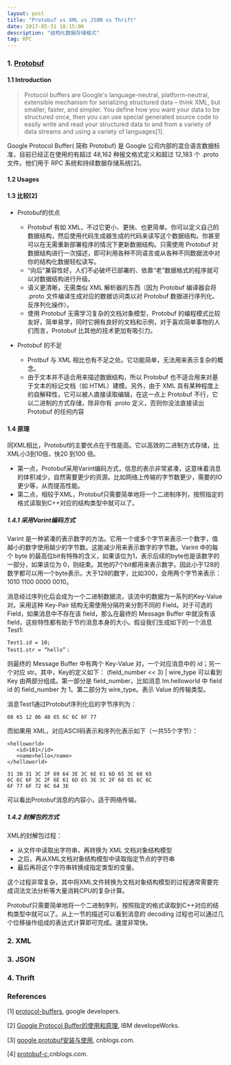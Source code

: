 ```yaml
---
layout: post
title: "Protobuf vs XML vs JSON vs Thrift"
date: 2017-05-31 18:15:06 
description: "结构化数据存储格式"
tag: RPC   
---
```


### 1. [Protobuf](https://developers.google.com/protocol-buffers/)

#### 1.1 Introduction

>Protocol buffers are Google's language-neutral, platform-neutral, extensible mechanism for serializing structured data – think XML, but smaller, faster, and simpler. You define how you want your data to be structured once, then you can use special generated source code to easily write and read your structured data to and from a variety of data streams and using a variety of languages[1].

Google Protocol Buffer( 简称 Protobuf) 是 Google 公司内部的混合语言数据标准，目前已经正在使用的有超过 48,162 种报文格式定义和超过 12,183 个 .proto 文件。他们用于 RPC 系统和持续数据存储系统[2]。

#### 1.2 Usages

#### 1.3 比较[2]

- Protobuf的优点
	- Protobuf 有如 XML，不过它更小、更快、也更简单。你可以定义自己的数据结构，然后使用代码生成器生成的代码来读写这个数据结构。你甚至可以在无需重新部署程序的情况下更新数据结构。只需使用 Protobuf 对数据结构进行一次描述，即可利用各种不同语言或从各种不同数据流中对你的结构化数据轻松读写。
	- “向后”兼容性好，人们不必破坏已部署的、依靠“老”数据格式的程序就可以对数据结构进行升级。
	- 语义更清晰，无需类似 XML 解析器的东西（因为 Protobuf 编译器会将 .proto 文件编译生成对应的数据访问类以对 Protobuf 数据进行序列化、反序列化操作）。
	- 使用 Protobuf 无需学习复杂的文档对象模型，Protobuf 的编程模式比较友好，简单易学，同时它拥有良好的文档和示例，对于喜欢简单事物的人们而言，Protobuf 比其他的技术更加有吸引力。

- Protobuf 的不足
	- Protbuf 与 XML 相比也有不足之处。它功能简单，无法用来表示复杂的概念。
	- 由于文本并不适合用来描述数据结构，所以 Protobuf 也不适合用来对基于文本的标记文档（如 HTML）建模。另外，由于 XML 具有某种程度上的自解释性，它可以被人直接读取编辑，在这一点上 Protobuf 不行，它以二进制的方式存储，除非你有 .proto 定义，否则你没法直接读出 Protobuf 的任何内容

#### 1.4 原理

同XML相比，Protobuf的主要优点在于性能高。它以高效的二进制方式存储，比XML小3到10倍，快20 到100 倍。

- 第一点，Protobuf采用Varint编码方式，信息的表示非常紧凑，这意味着消息的体积减少，自然需要更少的资源。比如网络上传输的字节数更少，需要的IO更少等，从而提高性能。
- 第二点，相较于XML，Protobuf只需要简单地将一个二进制序列，按照指定的格式读取到C++对应的结构类型中就可以了。

##### 1.4.1 采用Varint编码方式

Varint 是一种紧凑的表示数字的方法。它用一个或多个字节来表示一个数字，值越小的数字使用越少的字节数。这能减少用来表示数字的字节数。Varint 中的每个 byte 的最高位bit有特殊的含义，如果该位为1，表示后续的byte也是该数字的一部分，如果该位为 0，则结束。其他的7个bit都用来表示数字。因此小于128的数字都可以用一个byte表示。大于128的数字，比如300，会用两个字节来表示：1010 1100 0000 0010。

消息经过序列化后会成为一个二进制数据流，该流中的数据为一系列的Key-Value对。采用这种 Key-Pair 结构无需使用分隔符来分割不同的 Field。对于可选的 Field，如果消息中不存在该 field，那么在最终的 Message Buffer 中就没有该 field，这些特性都有助于节约消息本身的大小。假设我们生成如下的一个消息Test1:

	Test1.id = 10; 
	Test1.str = “hello”；

则最终的 Message Buffer 中有两个 Key-Value 对，一个对应消息中的 id；另一个对应 str。其中，Key的定义如下：
 (field_number << 3) | wire_type
可以看到 Key 由两部分组成。第一部分是 field_number，比如消息 lm.helloworld 中 field id 的 field_number 为 1。第二部分为 wire_type。表示 Value 的传输类型。

消息Test1通过Protobuf序列化后的字节序列为：

	08 65 12 06 48 65 6C 6C 6F 77

而如果用 XML，对应ASCII码表示和序列化表示如下（一共55个字节）：

	<helloworld> 
	   <id>101</id> 
	   <name>hello</name> 
	</helloworld>

	31 30 31 3C 2F 69 64 3E 3C 6E 61 6D 65 3E 68 65 
	6C 6C 6F 3C 2F 6E 61 6D 65 3E 3C 2F 68 65 6C 6C 
	6F 77 6F 72 6C 64 3E 

可以看出Protobuf消息的内容小，适于网络传输。

##### 1.4.2 封解包的方式

XML的封解包过程：

- 从文件中读取出字符串，再转换为 XML 文档对象结构模型
- 之后，再从XML文档对象结构模型中读取指定节点的字符串
- 最后再将这个字符串转换成指定类型的变量。

这个过程非常复杂，其中将XML文件转换为文档对象结构模型的过程通常需要完成词法文法分析等大量消耗CPU的复杂计算。

Protobuf只需要简单地将一个二进制序列，按照指定的格式读取到C++对应的结构类型中就可以了。从上一节的描述可以看到消息的 decoding 过程也可以通过几个位移操作组成的表达式计算即可完成。速度非常快。




### 2. XML


### 3. JSON


### 4. Thrift




### References

[1] [protocol-buffers](https://developers.google.com/protocol-buffers/), google developers.

[2] [Google Protocol Buffer的使用和原理](https://www.ibm.com/developerworks/cn/linux/l-cn-gpb/), IBM developeWorks.

[3] [google protobuf安装与使用](http://www.cnblogs.com/luoxn28/p/5303517.html), cnblogs.com.

[4] [protobuf-c](http://www.cnblogs.com/Anker/p/3416541.html),cnblogs.com.